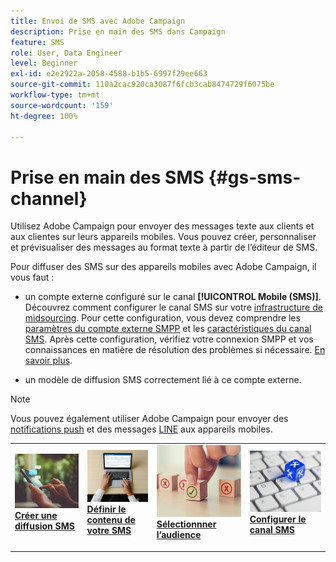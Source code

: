 ```yaml
---
title: Envoi de SMS avec Adobe Campaign
description: Prise en main des SMS dans Campaign
feature: SMS
role: User, Data Engineer
level: Beginner
exl-id: e2e2922a-2058-4588-b1b5-6997f29ee663
source-git-commit: 110a2cac920ca3087f6fcb3cab8474729f6075be
workflow-type: tm+mt
source-wordcount: '159'
ht-degree: 100%

---
```


# Prise en main des SMS {#gs-sms-channel}

Utilisez Adobe Campaign pour envoyer des messages texte aux clients et aux clientes sur leurs appareils mobiles. Vous pouvez créer, personnaliser et prévisualiser des messages au format texte à partir de l’éditeur de SMS.

Pour diffuser des SMS sur des appareils mobiles avec Adobe Campaign, il vous faut :

* un compte externe configuré sur le canal **[!UICONTROL Mobile (SMS)]**. Découvrez comment configurer le canal SMS sur votre [infrastructure de midsourcing](sms-mid-sourcing.md). Pour cette configuration, vous devez comprendre les [paramètres du compte externe SMPP](smpp-external-account.md) et les [caractéristiques du canal SMS](sms-channel.md).
Après cette configuration, vérifiez votre connexion SMPP et vos connaissances en matière de résolution des problèmes si nécessaire. [En savoir plus](smpp-connection.md).

* un modèle de diffusion SMS correctement lié à ce compte externe.


>[!NOTE]
>
>Vous pouvez également utiliser Adobe Campaign pour envoyer des [notifications push](../push.md) et des messages [LINE](../line/line.md) aux appareils mobiles.


<table style="table-layout:fixed"><tr style="border: 0;">
<td>
<a href="create-sms.md">
<img alt="Créer un SMS" src="../../assets/do-not-localize/sms-sending.jpg">
</a>
<div><a href="create-sms.md"><strong>Créer une diffusion SMS</strong>
</div>
<p>
</td>
<td>
<a href="sms-content.md">
<img alt="Contenu SMS" src="../../assets/do-not-localize/sms-create.jpeg">
</a>
<div>
<a href="sms-content.md"><strong>Définir le contenu de votre SMS</strong></a>
</div>
<p></td>
<td>
<a href="sms-audience.md">
<img alt="Audience des SMS" src="../../assets/do-not-localize/sms-opt-out.jpg">
</a>
<div>
<a href="sms-audience.md"><strong>Sélectionnner l’audience</strong></a>
</div>
<p>
</td>
<td>
<a href="smpp-external-account.md">
<img alt="Configuration des SMS" src="../../assets/do-not-localize/sms-config.jpg">
</a>
<div>
<a href="smpp-external-account.md"><strong>Configurer le canal SMS</strong></a>
</div>
<p>
</td>
</tr></table>
